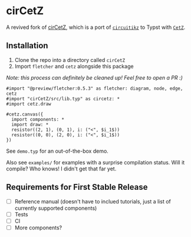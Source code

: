 # cirCetZ

A revived fork of [cirCetZ](https://github.com/fenjalien/cirCeTZ), which is a port of [`circuitikz`](https://github.com/circuitikz/circuitikz) to Typst with [`CetZ`](https://github.com/cetz-package/cetz).

## Installation

1) Clone the repo into a directory called `cirCetZ`
2) Import `fletcher` and `cetz` alongside this package

_Note: this process can definitely be cleaned up! Feel free to open a PR :)_

```typst
#import "@preview/fletcher:0.5.3" as fletcher: diagram, node, edge, cetz
#import "cirCetZ/src/lib.typ" as circetz: *
#import cetz.draw

#cetz.canvas({
  import components: *
  import draw: *
  resistor((2, 1), (0, 1), i: ("<", $i_1$))
  resistor((0, 0), (2, 0), i: ("<", $i_1$))
})
```

See `demo.typ` for an out-of-the-box demo.

Also see `examples/` for examples with a surprise compilation status. Will it compile? Who knows! I didn't get that far yet.

## Requirements for First Stable Release
- [ ] Reference manual (doesn't have to inclued tutorials, just a list of currently supported components)
- [ ] Tests
- [ ] CI
- [ ] More components?
